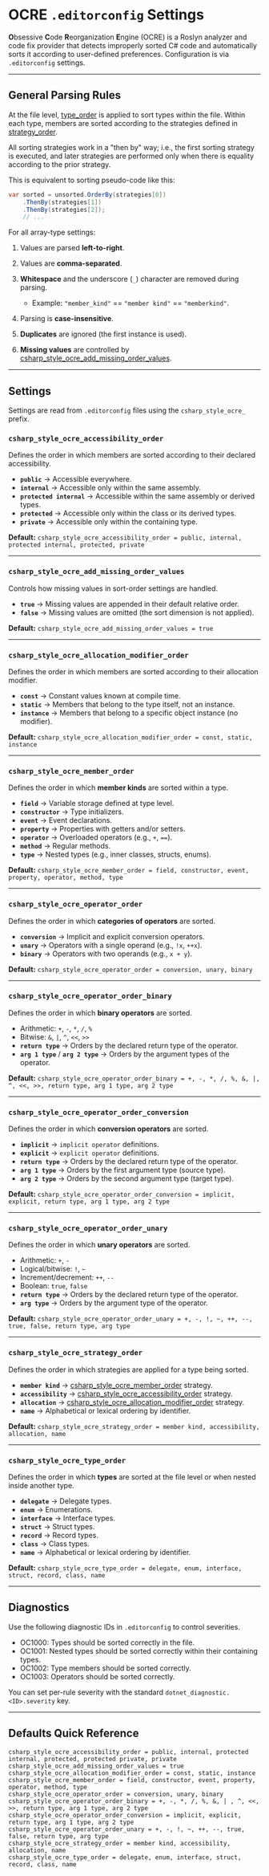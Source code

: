 # OCRE `.editorconfig` Settings

**O**bsessive **C**ode **R**eorganization **E**ngine (OCRE) is a Roslyn analyzer and
code fix provider that detects improperly sorted C# code and automatically sorts it
according to user-defined preferences. Configuration is via `.editorconfig` settings.

---

## General Parsing Rules

At the file level, [type_order](#csharp_style_ocre_type_order) is applied to sort types within the file.
Within each type, members are sorted according to the strategies defined in [strategy_order](#csharp_style_ocre_strategy_order).

All sorting strategies work in a "then by" way; i.e., the first sorting strategy is executed, and later strategies are performed only when there is equality according to the prior strategy.

This is equivalent to sorting pseudo-code like this:

```csharp
var sorted = unsorted.OrderBy(strategies[0])
    .ThenBy(strategies[1])
    .ThenBy(strategies[2]);
    // ...
```
For all array-type settings:

1. Values are parsed **left-to-right**.
2. Values are **comma-separated**.
3. **Whitespace** and the underscore (`_`) character are removed during parsing.

   * Example: `"member_kind"` == `"member kind"` == `"memberkind"`.
4. Parsing is **case-insensitive**.
5. **Duplicates** are ignored (the first instance is used).
6. **Missing values** are controlled by [csharp_style_ocre_add_missing_order_values](#csharp_style_ocre_add_missing_order_values).

---

## Settings

Settings are read from `.editorconfig` files using the `csharp_style_ocre_` prefix.

### `csharp_style_ocre_accessibility_order`

Defines the order in which members are sorted according to their declared accessibility.

* **`public`** → Accessible everywhere.
* **`internal`** → Accessible only within the same assembly.
* **`protected internal`** → Accessible within the same assembly or derived types.
* **`protected`** → Accessible only within the class or its derived types.
* **`private`** → Accessible only within the containing type.

**Default:**
`csharp_style_ocre_accessibility_order = public, internal, protected internal, protected, private`

---

### `csharp_style_ocre_add_missing_order_values`

Controls how missing values in sort-order settings are handled.

* **`true`** → Missing values are appended in their default relative order.
* **`false`** → Missing values are omitted (the sort dimension is not applied).

**Default:**
`csharp_style_ocre_add_missing_order_values = true`

---

### `csharp_style_ocre_allocation_modifier_order`

Defines the order in which members are sorted according to their allocation modifier.

* **`const`** → Constant values known at compile time.
* **`static`** → Members that belong to the type itself, not an instance.
* **`instance`** → Members that belong to a specific object instance (no modifier).

**Default:**
`csharp_style_ocre_allocation_modifier_order = const, static, instance`

---

### `csharp_style_ocre_member_order`

Defines the order in which **member kinds** are sorted within a type.

* **`field`** → Variable storage defined at type level.
* **`constructor`** → Type initializers.
* **`event`** → Event declarations.
* **`property`** → Properties with getters and/or setters.
* **`operator`** → Overloaded operators (e.g., `+`, `==`).
* **`method`** → Regular methods.
* **`type`** → Nested types (e.g., inner classes, structs, enums).

**Default:**
`csharp_style_ocre_member_order = field, constructor, event, property, operator, method, type`

---

### `csharp_style_ocre_operator_order`

Defines the order in which **categories of operators** are sorted.

* **`conversion`** → Implicit and explicit conversion operators.
* **`unary`** → Operators with a single operand (e.g., `!x`, `++x`).
* **`binary`** → Operators with two operands (e.g., `x + y`).

**Default:**
`csharp_style_ocre_operator_order = conversion, unary, binary`

---

### `csharp_style_ocre_operator_order_binary`

Defines the order in which **binary operators** are sorted.

* Arithmetic: `+`, `-`, `*`, `/`, `%`
* Bitwise: `&`, `|`, `^`, `<<`, `>>`
* **`return type`** → Orders by the declared return type of the operator.
* **`arg 1 type`** / **`arg 2 type`** → Orders by the argument types of the operator.

**Default:**
`csharp_style_ocre_operator_order_binary = +, -, *, /, %, &, |, ^, <<, >>, return type, arg 1 type, arg 2 type`

---

### `csharp_style_ocre_operator_order_conversion`

Defines the order in which **conversion operators** are sorted.

* **`implicit`** → `implicit operator` definitions.
* **`explicit`** → `explicit operator` definitions.
* **`return type`** → Orders by the declared return type of the operator.
* **`arg 1 type`** → Orders by the first argument type (source type).
* **`arg 2 type`** → Orders by the second argument type (target type).

**Default:**
`csharp_style_ocre_operator_order_conversion = implicit, explicit, return type, arg 1 type, arg 2 type`

---

### `csharp_style_ocre_operator_order_unary`

Defines the order in which **unary operators** are sorted.

* Arithmetic: `+`, `-`
* Logical/bitwise: `!`, `~`
* Increment/decrement: `++`, `--`
* Boolean: `true`, `false`
* **`return type`** → Orders by the declared return type of the operator.
* **`arg type`** → Orders by the argument type of the operator.

**Default:**
`csharp_style_ocre_operator_order_unary = +, -, !, ~, ++, --, true, false, return type, arg type`

---

### `csharp_style_ocre_strategy_order`

Defines the order in which strategies are applied for a type being sorted.

* **`member kind`** → [csharp_style_ocre_member_order](#csharp_style_ocre_member_order) strategy.
* **`accessibility`** → [csharp_style_ocre_accessibility_order](#csharp_style_ocre_accessibility_order) strategy.
* **`allocation`** → [csharp_style_ocre_allocation_modifier_order](#csharp_style_ocre_allocation_modifier_order) strategy.
* **`name`** → Alphabetical or lexical ordering by identifier.

**Default:**
`csharp_style_ocre_strategy_order = member kind, accessibility, allocation, name`

---

### `csharp_style_ocre_type_order`

Defines the order in which **types** are sorted at the file level or when nested inside another type.

* **`delegate`** → Delegate types.
* **`enum`** → Enumerations.
* **`interface`** → Interface types.
* **`struct`** → Struct types.
* **`record`** → Record types.
* **`class`** → Class types.
* **`name`** → Alphabetical or lexical ordering by identifier.

**Default:**
`csharp_style_ocre_type_order = delegate, enum, interface, struct, record, class, name`

---

## Diagnostics

Use the following diagnostic IDs in `.editorconfig` to control severities.

* OC1000: Types should be sorted correctly in the file.
* OC1001: Nested types should be sorted correctly within their containing types.
* OC1002: Type members should be sorted correctly.
* OC1003: Operators should be sorted correctly.

You can set per-rule severity with the standard `dotnet_diagnostic.<ID>.severity` key.

---

## Defaults Quick Reference

```
csharp_style_ocre_accessibility_order = public, internal, protected internal, protected, protected private, private
csharp_style_ocre_add_missing_order_values = true
csharp_style_ocre_allocation_modifier_order = const, static, instance
csharp_style_ocre_member_order = field, constructor, event, property, operator, method, type
csharp_style_ocre_operator_order = conversion, unary, binary
csharp_style_ocre_operator_order_binary = +, -, *, /, %, &, | , ^, <<, >>, return type, arg 1 type, arg 2 type
csharp_style_ocre_operator_order_conversion = implicit, explicit, return type, arg 1 type, arg 2 type
csharp_style_ocre_operator_order_unary = +, -, !, ~, ++, --, true, false, return type, arg type
csharp_style_ocre_strategy_order = member kind, accessibility, allocation, name
csharp_style_ocre_type_order = delegate, enum, interface, struct, record, class, name
```